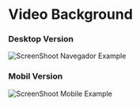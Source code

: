 # Video Background

### Desktop Version
![ScreenShoot Navegador Example](https://user-images.githubusercontent.com/67779237/87242275-0871fc80-c3e0-11ea-8548-c0a25371c661.png)

### Mobil Version 
![ScreenShoot Mobile Example](https://user-images.githubusercontent.com/67779237/87242292-2f303300-c3e0-11ea-903c-79b2a5ceb16f.png)
